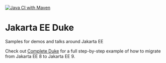 [![Java CI with Maven](https://github.com/ivargrimstad/jakartaee-duke/actions/workflows/maven.yml/badge.svg?branch=master)](https://github.com/ivargrimstad/jakartaee-duke/actions/workflows/maven.yml)

# Jakarta EE Duke

Samples for demos and talks around Jakarta EE

Check out [Complete Duke](complete-duke/README.adoc) for a full step-by-step example of how to migrate from Jakarta EE 8 to Jakarta EE 9.
